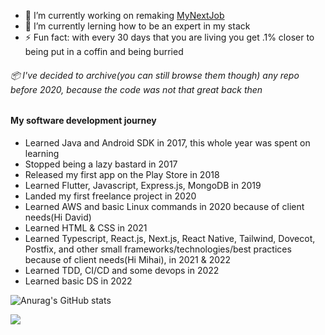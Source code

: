 

- 🔭 I’m currently working on remaking [MyNextJob](mynextjob.ro)
- 🌱 I’m currently lerning how to be an expert in my stack
- ⚡ Fun fact: with every 30 days that you are living you get .1% closer to being put in a coffin and being burried

###### 📦 I've decided to archive(you can still browse them though) any repo before 2020, because the code was not that great back then

#### My software development journey
- Learned Java and Android SDK in 2017, this whole year was spent on learning
- Stopped being a lazy bastard in 2017
- Released my first app on the Play Store in 2018
- Learned Flutter, Javascript, Express.js, MongoDB in 2019
- Landed my first freelance project in 2020
- Learned AWS and basic Linux commands in 2020 because of client needs(Hi David)
- Learned HTML & CSS in 2021
- Learned Typescript, React.js, Next.js, React Native, Tailwind, Dovecot, Postfix, and other small frameworks/technologies/best practices because of client needs(Hi Mihai), in 2021 & 2022
- Learned TDD, CI/CD and some devops in 2022
- Learned basic DS in 2022

![Anurag's GitHub stats](https://github-readme-stats.vercel.app/api?username=toto1384&show_icons=true&hide=prs)
  
<img align="center" src="https://github-readme-stats.vercel.app/api/wakatime?username=toto1384" />

